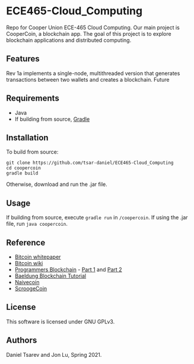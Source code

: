 # ECE465-Cloud_Computing

Repo for Cooper Union ECE-465 Cloud Computing. Our main project is CooperCoin, a blockchain app. 
The goal of this project is to explore blockchain applications and distributed computing.

## Features
Rev 1a implements a single-node, multithreaded version that generates transactions between two wallets and creates a blockchain. Future 

## Requirements
+ Java 
+ If building from source, [Gradle](https://gradle.org)

## Installation
To build from source:

	git clone https://github.com/tsar-daniel/ECE465-Cloud_Computing
    cd coopercoin
    gradle build
    
Otherwise, download and run the .jar file.

## Usage
If building from source, execute `gradle run` in `/coopercoin`.
If using the .jar file, run `java coopercoin`.
    
## Reference
+ [Bitcoin whitepaper](https://bitcoin.org/bitcoin.pdf)
+ [Bitcoin wiki](https://en.bitcoin.it/wiki/Main_Page)
+ [Programmers Blockchain](https://medium.com/programmers-blockchain/blockchain-development-mega-guide-5a316e6d10df) - [Part 1](https://medium.com/programmers-blockchain/create-simple-blockchain-java-tutorial-from-scratch-6eeed3cb03fa) and [Part 2](https://medium.com/programmers-blockchain/creating-your-first-blockchain-with-java-part-2-transactions-2cdac335e0ce)
+ [Baeldung Blockchain Tutorial](https://www.baeldung.com/java-blockchain)
+ [Naivecoin](https://lhartikk.github.io/)
+ [ScroogeCoin](https://github.com/zhaohuabing/ScroogeCoin)

## License
This software is licensed under GNU GPLv3.

## Authors
Daniel Tsarev and Jon Lu, Spring 2021.
